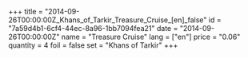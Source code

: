 +++
title = "2014-09-26T00:00:00Z_Khans_of_Tarkir_Treasure_Cruise_[en]_false"
id = "7a59d4b1-6cf4-44ec-8a96-1bb7094fea21"
date = "2014-09-26T00:00:00Z"
name = "Treasure Cruise"
lang = ["en"]
price = "0.06"
quantity = 4
foil = false
set = "Khans of Tarkir"
+++
